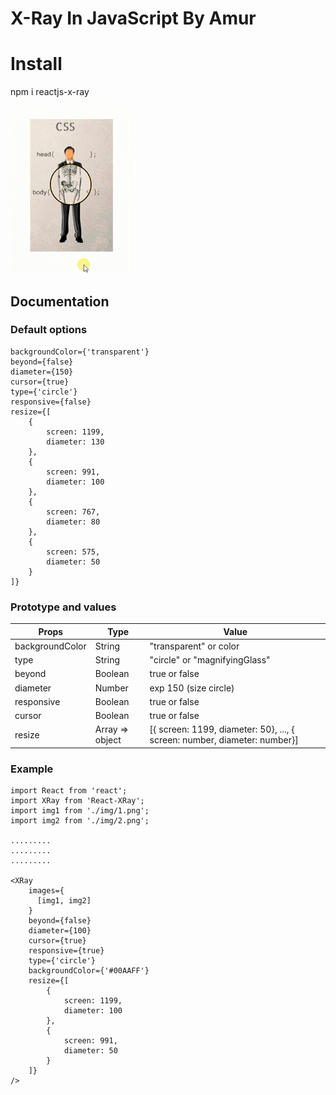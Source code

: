 # X-Ray In JavaScript By Amur

# Install

npm i reactjs-x-ray

<img src="https://raw.githubusercontent.com/AmurKhoyetsyan/X-Ray/master/gif/x-ray.gif" />

## Documentation

### Default options

    backgroundColor={'transparent'}
    beyond={false}
    diameter={150}
    cursor={true}
    type={'circle'}
    responsive={false}
    resize={[
        {
            screen: 1199,
            diameter: 130
        },
        {
            screen: 991,
            diameter: 100
        },
        {
            screen: 767,
            diameter: 80
        },
        {
            screen: 575,
            diameter: 50
        }
    ]}

### Prototype and values

| Props            | Type             | Value                                                                     |
| ---------------- | ---------------- | ------------------------------------------------------------------------- |
| backgroundColor  | String           | "transparent" or color                                                    |
| type             | String           | "circle"  or "magnifyingGlass"                                            |
| beyond           | Boolean          | true  or false                                                            |
| diameter         | Number           | exp 150 (size circle)                                                     |
| responsive       | Boolean          | true  or false                                                            |
| cursor           | Boolean          | true  or false                                                            |
| resize           | Array => object  | [{ screen: 1199, diameter: 50}, ..., { screen: number, diameter: number}] |

### Example

    import React from 'react';
    import XRay from 'React-XRay';
    import img1 from './img/1.png';
    import img2 from './img/2.png';

    .........
    .........
    .........

    <XRay
        images={
          [img1, img2]
        }
        beyond={false}
        diameter={100}
        cursor={true}
        responsive={true}
        type={'circle'}
        backgroundColor={'#00AAFF'}
        resize={[
            {
                screen: 1199,
                diameter: 100
            },
            {
                screen: 991,
                diameter: 50
            }
        ]}
    />